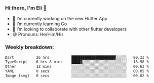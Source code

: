 ### Hi there, I'm Eli 👋
- 🔭 I’m currently working on the new Flutter App
- 🌱 I’m currently learning Go
- 🦄 I’m looking to collaborate with other flutter developers
- 😄 Pronouns: He/Him/His

### Weekly breakdown:
<!--START_SECTION:waka-->

```txt
Dart          26 hrs          ████████████████████░░░░░   80.33 %
TypeScript    6 hrs 8 mins    ████▓░░░░░░░░░░░░░░░░░░░░   18.98 %
Other         12 mins         ░░░░░░░░░░░░░░░░░░░░░░░░░   00.63 %
YAML          0 secs          ░░░░░░░░░░░░░░░░░░░░░░░░░   00.05 %
Image (svg)   0 secs          ░░░░░░░░░░░░░░░░░░░░░░░░░   00.02 %
```

<!--END_SECTION:waka-->
